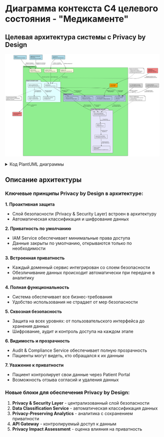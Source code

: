 # Диаграмма контекста C4 целевого состояния - "Медикаменте"

## Целевая архитектура системы с Privacy by Design

![Диаграмма контекста C4 целевого состояния](./diagrams/c4_context_target_state.svg)

<details>
<summary>Код PlantUML диаграммы</summary>

```plantuml
@startuml c4_context_target_state
!theme plain
skinparam backgroundColor white
skinparam defaultFontSize 10

' Внешние пользователи
rectangle "ПАЦИЕНТЫ\n(Внешние пользователи)" as patients #lightblue
rectangle "ВРАЧИ\n(Пользователи системы)" as doctors #lightblue  
rectangle "АДМИНИСТРАТИВНЫЙ\nПЕРСОНАЛ\n(Пользователи системы)" as admin_staff #lightblue
rectangle "ВНЕШНИЕ\nЛАБОРАТОРИИ\n(Внешние системы)" as labs #lightcoral

' Основная система Медикаменте
package "СИСТЕМА МЕДИКАМЕНТЕ" as medikamente_system #lightgreen {
    
    ' Пользовательские интерфейсы
    rectangle "PATIENT PORTAL\n(Веб-портал пациентов)" as patient_portal #lightyellow
    rectangle "STAFF PORTAL\n(Портал сотрудников)" as staff_portal #lightyellow
    rectangle "MOBILE APP\n(Мобильное приложение)" as mobile_app #lightyellow
    
    ' Слой безопасности и приватности  
    package "PRIVACY & SECURITY LAYER" as security_layer #lightcyan {
        rectangle "IAM SERVICE\n(Управление доступом)" as iam #lightcyan
        rectangle "DATA CLASSIFICATION\n(Классификация данных)" as classification #lightcyan
        rectangle "ENCRYPTION SERVICE\n(Шифрование)" as encryption #lightcyan
        rectangle "AUDIT & COMPLIANCE\n(Аудит и соответствие)" as audit #lightcyan
    }
    
    ' Доменные сервисы
    package "DOMAIN SERVICES" as domain_services #lightsteelblue {
        rectangle "PATIENT DOMAIN\n(Управление пациентами)" as patient_domain #lightsteelblue
        rectangle "MEDICAL RECORDS\n(Медицинские карты)" as medical_records #lightsteelblue
        rectangle "BILLING DOMAIN\n(Биллинг)" as billing #lightsteelblue
        rectangle "LAB INTEGRATION\n(Интеграция с лабораториями)" as lab_integration #lightsteelblue
    }
    
    ' Аналитический слой
    package "PRIVACY-PRESERVING ANALYTICS" as analytics_layer #lavender {
        rectangle "DATA ANONYMIZATION\n(Обезличивание данных)" as anonymization #lavender
        rectangle "ANALYTICS PLATFORM\n(Платформа аналитики)" as analytics_platform #lavender
        rectangle "DATA LAKE\n(Озеро данных)" as data_lake #lavender
        rectangle "PRIVACY IMPACT\nASSESSMENT\n(Оценка влияния на приватность)" as privacy_impact #lavender
    }
    
    ' API Gateway
    rectangle "API GATEWAY\n(Шлюз API)" as api_gateway #orange
}

' Внешние системы
rectangle "1С: БУХГАЛТЕРИЯ\n(Существующая система)" as onec_accounting #lightgray
rectangle "1С: ТОРГОВЛЯ И СКЛАД\n(Существующая система)" as onec_trade #lightgray
rectangle "РОСКОМНАДЗОР\n(Регулятор)" as regulator #lightcoral

' Взаимодействия пользователей с системой
patients --> patient_portal : "Запись на приём,\nпросмотр результатов"
patients --> mobile_app : "Мобильный доступ"
doctors --> staff_portal : "Ведение медкарт,\nпросмотр расписания"
admin_staff --> staff_portal : "Управление записями,\nобработка платежей"

' Интеграции с внешними системами
labs --> api_gateway : "Передача результатов\nанализов (защищённый API)"
api_gateway --> lab_integration : "Обработка данных\nлабораторий"

' Интеграция с существующими системами
onec_accounting --> billing : "Синхронизация\nфинансовых данных"
onec_trade --> billing : "Данные о товарах\nи услугах"

' Отчётность регулятору
audit --> regulator : "Отчёты о соблюдении\n152-ФЗ"

' Внутренние взаимодействия
patient_portal --> iam : "Аутентификация"
staff_portal --> iam : "Контроль доступа"
mobile_app --> iam : "Авторизация"

iam --> patient_domain : "Проверка прав\nдоступа"
iam --> medical_records : "Контроль доступа\nк медкартам"
iam --> billing : "Авторизация\nплатежей"

classification --> encryption : "Автоматическое\nшифрование"
classification --> audit : "Логирование\nклассификации"

' Аналитический поток
patient_domain --> anonymization : "Обезличивание\nданных пациентов"
medical_records --> anonymization : "Обезличивание\nмедкарт"
billing --> anonymization : "Обезличивание\nфинансовых данных"

anonymization --> data_lake : "Сохранение\nобезличенных данных"
data_lake --> analytics_platform : "Аналитическая\nобработка"
analytics_platform --> privacy_impact : "Оценка рисков\nреидентификации"

' Примечания о Privacy by Design
note top of security_layer : PRIVACY BY DESIGN:\n- Проактивная защита\n- Приватность по умолчанию\n- Встроенная безопасность
note top of analytics_layer : PRIVACY-PRESERVING:\n- Только обезличенные данные\n- k-анонимность\n- Контроль реидентификации
note bottom of iam : МИНИМАЛЬНЫЕ ПРАВА:\nДоступ только к необходимым\nданным по ролям

@enduml
```

</details>

## Описание архитектуры

### Ключевые принципы Privacy by Design в архитектуре:

**1. Проактивная защита**
- Слой безопасности (Privacy & Security Layer) встроен в архитектуру
- Автоматическая классификация и шифрование данных

**2. Приватность по умолчанию**  
- IAM Service обеспечивает минимальные права доступа
- Данные закрыты по умолчанию, открываются только по необходимости

**3. Встроенная приватность**
- Каждый доменный сервис интегрирован со слоем безопасности
- Обезличивание данных происходит автоматически при передаче в аналитику

**4. Полная функциональность**
- Система обеспечивает все бизнес-требования
- Удобство использования не страдает от мер безопасности

**5. Сквозная безопасность**
- Защита на всех уровнях: от пользовательского интерфейса до хранения данных
- Шифрование, аудит и контроль доступа на каждом этапе

**6. Видимость и прозрачность**
- Audit & Compliance Service обеспечивает полную прозрачность
- Пациенты могут видеть, кто обращался к их данным

**7. Уважение к приватности**
- Пациент контролирует свои данные через Patient Portal
- Возможность отзыва согласий и удаления данных

### Новые блоки для обеспечения Privacy by Design:

1. **Privacy & Security Layer** - централизованный слой безопасности
2. **Data Classification Service** - автоматическая классификация данных
3. **Privacy-Preserving Analytics** - аналитика с сохранением приватности
4. **API Gateway** - контролируемый доступ к данным
5. **Privacy Impact Assessment** - оценка влияния на приватность
